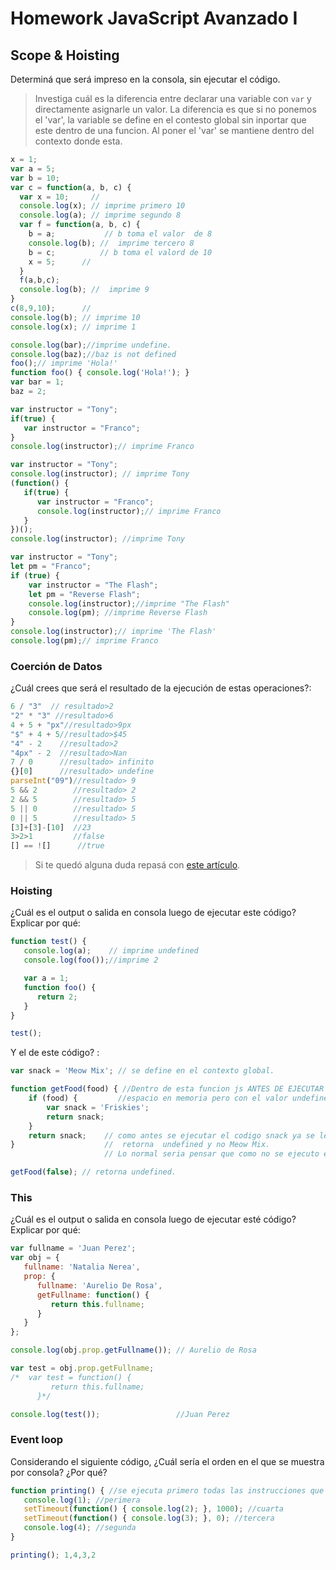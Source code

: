 
# Homework JavaScript Avanzado I

## Scope & Hoisting

Determiná que será impreso en la consola, sin ejecutar el código.

> Investiga cuál es la diferencia entre declarar una variable con `var` y directamente asignarle un valor.
>La diferencia es que si no ponemos el 'var', la variable se define en el contesto global sin inportar que este dentro de una funcion. Al poner el 'var' se mantiene dentro del contexto donde esta.
```javascript
x = 1;
var a = 5;
var b = 10;
var c = function(a, b, c) {
  var x = 10;     //
  console.log(x); // imprime primero 10
  console.log(a); // imprime segundo 8
  var f = function(a, b, c) {
    b = a;           // b toma el valor  de 8
    console.log(b); //  imprime tercero 8
    b = c;          // b toma el valord de 10
    x = 5;      // 
  }
  f(a,b,c);
  console.log(b); //  imprime 9
}
c(8,9,10);      // 
console.log(b); // imprime 10
console.log(x); // imprime 1
```

```javascript 
console.log(bar);//imprime undefine.
console.log(baz);//baz is not defined
foo();// imprime 'Hola!'
function foo() { console.log('Hola!'); }
var bar = 1;
baz = 2;
```



```javascript
var instructor = "Tony";
if(true) {
   var instructor = "Franco";
}
console.log(instructor);// imprime Franco
```

```javascript
var instructor = "Tony";
console.log(instructor); // imprime Tony
(function() {
   if(true) {
      var instructor = "Franco";
      console.log(instructor);// imprime Franco
   }
})();
console.log(instructor); //imprime Tony
```

```javascript
var instructor = "Tony";
let pm = "Franco";
if (true) {
    var instructor = "The Flash";
    let pm = "Reverse Flash";
    console.log(instructor);//imprime "The Flash" 
    console.log(pm); //imprime Reverse Flash
}
console.log(instructor);// imprime 'The Flash'
console.log(pm);// imprime Franco
```
### Coerción de Datos

¿Cuál crees que será el resultado de la ejecución de estas operaciones?:

```javascript
6 / "3"  // resultado>2
"2" * "3" //resultado>6
4 + 5 + "px"//resultado>9px
"$" + 4 + 5//resultado>$45
"4" - 2    //resultado>2
"4px" - 2  //resultado>Nan
7 / 0      //resultado> infinito
{}[0]      //resultado> undefine
parseInt("09")//resultado> 9
5 && 2        //resultado> 2
2 && 5        //resultado> 5
5 || 0        //resultado> 5
0 || 5        //resultado> 5
[3]+[3]-[10]  //23
3>2>1         //false
[] == ![]      //true
```

> Si te quedó alguna duda repasá con [este artículo](http://javascript.info/tutorial/object-conversion).


### Hoisting

¿Cuál es el output o salida en consola luego de ejecutar este código? Explicar por qué:

```javascript
function test() {
   console.log(a);    // imprime undefined
   console.log(foo());//imprime 2

   var a = 1;
   function foo() {
      return 2;
   }
}

test();
```

Y el de este código? :

```javascript
var snack = 'Meow Mix'; // se define en el contexto global.

function getFood(food) { //Dentro de esta funcion js ANTES DE EJECUTAR EL CODIGO busca las variables definidas con 'var' y les asigna un
    if (food) {         //espacio en memoria pero con el valor undefined.
        var snack = 'Friskies'; 
        return snack;     
    }                
    return snack;    // como antes se ejecutar el codigo snack ya se le asigno en memoria un lugar con el valor undefined, se
}                    //  retorna  undefined y no Meow Mix.
                     // Lo normal seria pensar que como no se ejecuto el if, la funcion busque la variable fuera de ella para retornar 'Meow mix', pero esto es un ERROR.

getFood(false); // retorna undefined.
```


### This

¿Cuál es el output o salida en consola luego de ejecutar esté código? Explicar por qué:

```javascript
var fullname = 'Juan Perez';
var obj = {
   fullname: 'Natalia Nerea',
   prop: {
      fullname: 'Aurelio De Rosa',
      getFullname: function() {
         return this.fullname;
      }
   }
};

console.log(obj.prop.getFullname()); // Aurelio de Rosa

var test = obj.prop.getFullname;     
/*  var test = function() { 
         return this.fullname;
      }*/

console.log(test());                 //Juan Perez
```

### Event loop

Considerando el siguiente código, ¿Cuál sería el orden en el que se muestra por consola? ¿Por qué?

```javascript
function printing() { //se ejecuta primero todas las instrucciones que no esten en el Timer, luego las del timer en su orden especifico.
   console.log(1); //perimera
   setTimeout(function() { console.log(2); }, 1000); //cuarta
   setTimeout(function() { console.log(3); }, 0); //tercera
   console.log(4); //segunda
}

printing(); 1,4,3,2
```
